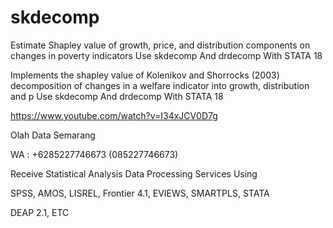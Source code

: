# skdecomp
Estimate Shapley value of growth, price, and distribution components on changes in poverty indicators Use skdecomp And drdecomp With STATA 18

Implements the shapley value of Kolenikov and Shorrocks (2003) decomposition of changes in a welfare indicator into growth, distribution and p Use skdecomp And drdecomp With STATA 18

https://www.youtube.com/watch?v=I34xJCV0D7g

Olah Data Semarang

WA : +6285227746673 (085227746673)

Receive Statistical Analysis Data Processing Services Using

SPSS, AMOS, LISREL, Frontier 4.1, EVIEWS, SMARTPLS, STATA

DEAP 2.1, ETC
